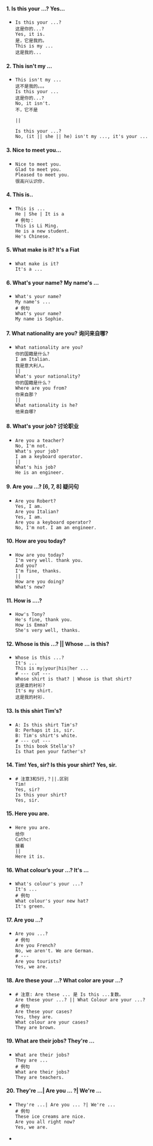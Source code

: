 #### 1. Is this your ...? Yes...

- ```
  Is this your ...?
  这是你的...?
  Yes, it is.
  是，它是我的。
  This is my ...
  这是我的...
  ```

#### 2. This isn't my ...

- ```
  This isn't my ...
  这不是我的。。。
  Is this your ...
  这是你的...?
  No, it isn't.
  不，它不是
  
  ||
    
  Is this your ...?
  No, (it || she || he) isn't my ..., it's your ...
  ```


#### 3. Nice to meet you...

- ```
  Nice to meet you.
  Glad to meet you.
  Pleased to meet you.
  很高兴认识你.
  ```

#### 4. This is..

- ```
  This is ...
  He | She | It is a
  # 例句：
  This is Li Ming.
  He is a new student.
  He's Chinese.
  ```


#### 5. What make is it? It's a Fiat

- ```
  What make is it?
  It's a ...
  ```

#### 6. What's your name? My name's ...

- ```
  What's your name?
  My name's ...
  # 例句
  What's your name?
  My name is Sophie.
  ```

#### 7. What nationality are you? 询问来自哪?

- ```
  What nationality are you?
  你的国籍是什么?
  I am Italian.
  我是意大利人。
  ||
  What's your nationality?
  你的国籍是什么？
  Where are you from?
  你来自那？
  ||
  What nationality is he?
  他来自哪?
  ```

#### 8. What's your job? 讨论职业

- ```
  Are you a teacher?
  No, I'm not.
  What's your job?
  I am a keyboard operator.
  ||
  What's his job?
  He is an engineer.
  ```

#### 9. Are you ...? [6, 7, 8] 疑问句

- ```
  Are you Robert?
  Yes, I am.
  Are you Italian?
  Yes, I am.
  Are you a keyboard operator?
  No, I'm not. I am an engineer.
  ```


#### 10. How are you today?

- ```
  How are you today?
  I'm very well. thank you.
  And you?
  I'm fine, thanks.
  ||
  How are you doing?
  What's new?
  ```

#### 11. How is ....?

- ```
  How's Tony?
  He's fine, thank you.
  How is Emma?
  She's very well, thanks.
  ```

#### 12. Whose is this ...? || Whose ... is this?

- ```
  Whose is this ...?
  It's ...
  This is my|your|his|her ...
  # --- cut ---
  Whose shirt is that? | Whose is that shirt?
  这是谁的衬衫?
  It's my shirt.
  这是我的衬衫.
  ```

#### 13. Is this shirt Tim's?

- ```
  A: Is this shirt Tim's?
  B: Perhaps it is, sir.
  B: Tim's shirt's white.
  # --- cut ---
  Is this book Stella's?
  Is that pen your father's? 
  ```


#### 14. Tim! Yes, sir? Is this your shirt? Yes, sir.

- ```
  # 注意3和5行,？||.区别
  Tim! 
  Yes, sir? 
  Is this your shirt? 
  Yes, sir.
  ```

#### 15. Here you are.

- ```
  Here you are.
  给你
  Cathc!
  接着
  ||
  Here it is.
  ```


#### 16. What colour‘s your ...? It's ...

- ```
  What's colour's your ...?
  It's ...
  # 例句
  What colour's your new hat?
  It's green.
  ```


#### 17. Are you ...?

- ```
  Are you ...?
  # 例句
  Are you French?
  No, we aren't. We are German.
  # ---
  Are you tourists?
  Yes, we are.
  ```

#### 18. Are these your ...? What color are your ...?

- ```
  # 注意: Are these ... 是 Is this ...复数。
  Are these your ...? || What Colour are your ...?
  # 例句
  Are these your cases?
  Yes, they are.
  What colour are your cases?
  They are brown.
  ```


#### 19. What are their jobs? They're ...

- ```
  What are their jobs?
  They are ...
  # 例句
  What are their jobs?
  They are teachers.
  ```

#### 20. They're ...| Are you ... ?| We're ...

- ```
  They're ...| Are you ... ?| We're ...
  # 例句
  These ice creams are nice.
  Are you all right now?
  Yes, we are.
  ```

- 